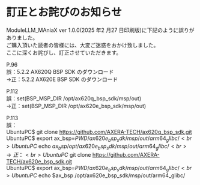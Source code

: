 # 訂正とお詫びのお知らせ

ModuleLLM_MAniaX ver 1.0.0(2025 年2 月27 日印刷版)に下記のように誤りがありました。<br>
ご購入頂いた読者の皆様には、大変ご迷惑をおかけ致しました。<br>
ここに深くお詫びし、訂正させていただきます。<br>

P.96<br>
誤：5.2.2 AX620Q BSP SDK のダウンロード<br>
→正：5.2.2 AX620E BSP SDK のダウンロード<br>

P.112<br>
誤：set(BSP_MSP_DIR /opt/ax620q_bsp_sdk/msp/out)<br>
→正：set(BSP_MSP_DIR /opt/ax620e_bsp_sdk/msp/out)<br>

P.113<br>
誤：<br>
 UbuntuPC$ git clone https://github.com/AXERA-TECH/ax620q_bsp_sdk.git<br>
 UbuntuPC$ export ax_bsp=$PWD/ax620e_bsp_sdk/msp/out/arm64_glibc/<br>
 UbuntuPC$ echo $ax_bsp /opt/ax620e_bsp_sdk/msp/out/arm64_glibc/<br>
→正：<br>
 UbuntuPC$ git clone https://github.com/AXERA-TECH/ax620e_bsp_sdk.git<br>
 UbuntuPC$ export ax_bsp=$PWD/ax620e_bsp_sdk/msp/out/arm64_glibc/<br>
 UbuntuPC$ echo $ax_bsp /opt/ax620e_bsp_sdk/msp/out/arm64_glibc/<br>




